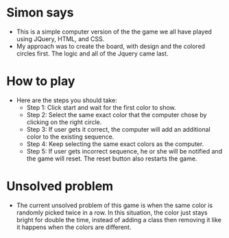 # Simon says
- This is a simple computer version of the the game we all have played using JQuery, HTML, and CSS.
- My approach was to create the board, with design and the colored circles first. The logic and all of the Jquery came last.

# How to play
- Here are the steps you should take:
	- Step 1: Click start and wait for the first color to show.
	- Step 2: Select the same exact color that the computer chose by clicking on the right circle.
	- Step 3: If user gets it correct, the computer will add an additional color to the existing sequence.
	- Step 4: Keep selecting the same exact colors as the computer.
	- Step 5: If user gets incorrect sequence, he or she will be notified and the game will reset. The reset button also restarts the game.

# Unsolved problem
- The current unsolved problem of this game is when the same color is randomly picked twice in a row. In this situation, the color just stays bright for double the time, instead of adding a class then removing it like it happens when the colors are different. 
